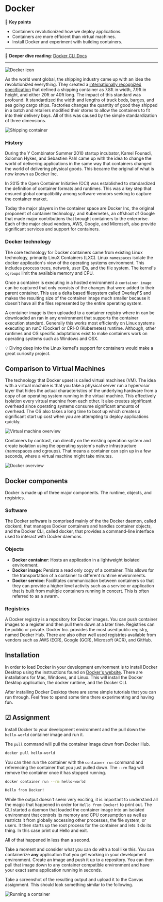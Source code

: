 # Docker

🔑 **Key points**

- Containers revolutionized how we deploy applications.
- Containers are more efficient than virtual machines.
- Install Docker and experiment with building containers.

---

📖 **Deeper dive reading**: [Docker CLI Docs](https://docs.docker.com/reference/cli/docker/)

---

![Docker icon](dockerIcon.png)

As the world went global, the shipping industry came up with an idea the revolutionized everything. They created a [internationally recognized specification](https://cdn.standards.iteh.ai/samples/76912/7354663676144f8ab1a7b57cb573b0a6/ISO-668-2020.pdf) that defined a shipping container as 7.8ft in width, 7.9ft in height, and either 20ft or 40ft long. The impact of this standard was profound. It standardized the width and lengths of truck beds, barges, and sea going cargo ships. Factories changes the quantity of good they shipped in a batch and retailers modified their stores to allow the containers to fit into their delivery bays. All of this was caused by the simple standardization of three dimensions.

![Shipping container](shippingContainer.png)

### History

During the Y Combinator Summer 2010 startup incubator, Kamel Founadi, Solomon Hykes, and Sebastien Pahl came up with the idea to change the world of delivering applications in the same way that containers changed the world of delivering physical goods. This became the original of what is now known as Docker Inc.

In 2015 the Open Container Initiative (OCI) was established to standardized the definition of container formats and runtimes. This was a key step that ensured global compatibility among software vendors seeking to capture the container market.

Today the major players in the container space are Docker Inc, the original proponent of container technology, and Kubernetes, an offshoot of Google that made major contributions that brought containers to the enterprise. Each of the major cloud vendors, AWS, Google, and Microsoft, also provide significant services and support for containers.

### Docker technology

The core technology for Docker containers came from existing Linux technology, primarily LinuX Containers (LXC). Linux `namespaces` isolate the docker application's view of the operating systems environment. This includes process trees, network, user IDs, and the file system. The kernel's `cgroups` limit the available memory and CPU.

Once a container is executing in a hosted environment a `container image` can be captured that only consists of the changes that were added to their parent container. This use a delta based filesystem called OverlayFS and makes the resulting size of the container image much smaller because it doesn't have all the files represented by the entire operating system.

A container image is then uploaded to a container registry where in can be downloaded an ran in any environment that supports the container execution standard. Generally this works most efficiently on Linux systems executing an runC (Docker) or CRI-O (Kubernetes) runtime. Although, other runtimes and OS specific adaptations exist to make containers work on operating systems such as Windows and OSX.

💡 Diving deep into the Linux kernel's support for containers would make a great curiosity project.

## Comparison to Virtual Machines

The technology that Docker upset is called virtual machines (VM). The idea with a virtual machine is that you take a physical server run a hypervisor layer that hides the actual characteristics of the underlying hardware from a copy of an operating system running in the virtual machine. This effectively isolation every virtual machine from each other. It also creates significant overhead since operating systems consume significant amounts of overhead. The OS also takes a long time to boot up which creates a significant start up cost when you are attempting to deploy applications quickly.

![Virtual machine overview](virtualMachineOverview.png)

Containers by contrast, run directly on the existing operation system and create isolation using the operating system's native infrastructure (namespaces and cgroups). That means a container can spin up in a few seconds, where a virtual machine might take minutes.

![Docker overview](dockerOverview.png)

## Docker components

Docker is made up of three major components. The runtime, objects, and registries.

### Software

The Docker software is comprised mainly of the the Docker daemon, called dockerd, that manages Docker containers and handles container objects, and the Docker CLI, called docker, that provides a command-line interface used to interact with Docker daemons.

### Objects

- **Docker container**: Hosts an application in a lightweight isolated environment.
- **Docker image**: Persists a read only copy of a container. This allows for the transportation of a container to different runtime environments.
- **Docker service**: Facilitates communication between containers so that they can provide a higher level activity such as a service or application that is built from multiple containers running in concert. This is often referred to as a swarm.

### Registries

A Docker registry is a repository for Docker images. You can push container images to a register and then pull them down at a later time. Registries can be public or private. Docker Inc. provides the most used public registry, named Docker Hub. There are also other well used registries available from vendors such as AWS (ECR), Google (GCR), Microsoft (ACR), and GitHub.

## Installation

In order to load Docker in your development environment is to install Docker Desktop using the instructions found on [Docker's website](https://docs.docker.com/get-docker/). There are installations for Mac, Windows, and Linux. This will install the Docker Desktop application, the docker runtime, and the Docker CLI.

After installing Docker Desktop there are some simple tutorials that you can run through. Feel free to spend some time there experimenting and having fun.

## ☑ Assignment

Install Docker to your development environment and the pull down the `hello-world` container image and run it.

The `pull` command will pull the container image down from Docker Hub.

```sh
docker pull hello-world
```

You can then run the container with the `container run` command and referencing the container that you just pulled down. The `--rm` flag will remove the container once it has stopped running.

```sh
docker container run --rm hello-world

Hello from Docker!
```

While the output doesn't seem very exciting, it is important to understand all the magic that happened in order for `Hello from Docker!` to print out. The CLI started a daemon that loaded the container image into an isolated environment that controls its memory and CPU consumption as well as restricts it from globally accessing other processes, the file system, or users. It then starts up the root process for the container and lets it do its thing. In this case print out Hello and exit.

All of that happened in less than a second.

Take a moment and consider what you can do with a tool like this. You can containerize **any** application that you get working in your development environment. Create an image and push it up to a repository. You can then pull that image down to any container compatible environment and have your exact same application running in seconds.

Take a screenshot of the resulting output and upload it to the Canvas assignment. This should look something similar to the following.

![Running a container](runningAContainer.png)
